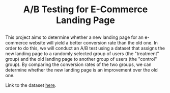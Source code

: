 # <p align="center" style="margin-top: 0px;">A/B Testing for E-Commerce Landing Page 
This project aims to determine whether a new landing page for an e-commerce website will yield a better conversion rate than the old one. In order to do this, we will conduct an A/B test using a dataset that assigns the new landing page to a randomly selected group of users (the "treatment" group) and the old landing page to another group of users (the "control" group). By comparing the conversion rates of the two groups, we can determine whether the new landing page is an improvement over the old one. 

Link to the dataset [here](https://www.kaggle.com/datasets/ahmedmohameddawoud/ecommerce-ab-testing).
